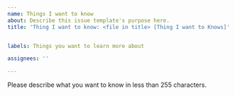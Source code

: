 ```yaml
---
name: Things I want to know
about: Describe this issue template's purpose here.
title: 'Thing I want to know: <file in title> [Thing I want to Knows]'


labels: Things you want to learn more about

assignees: ''

---
```


Please describe what you want to know in less than 255 characters.

